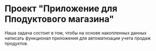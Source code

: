 # Проект "Приложение для Пподуктового магазина"
Наша задача состоит в том, чтобы на основе накопленных данных написать функционал приложения для автоматизации учета продаж продуктов.

